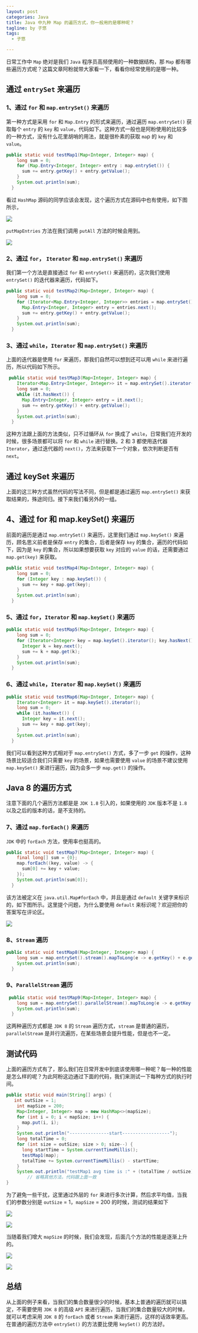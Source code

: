 ```yaml
---
layout: post
categories: Java
title: Java 中九种 Map 的遍历方式，你一般用的是哪种呢？
tagline: by 子悠
tags: 
  - 子悠

---
```


日常工作中 `Map` 绝对是我们 `Java` 程序员高频使用的一种数据结构，那 `Map` 都有哪些遍历方式呢？这篇文章阿粉就带大家看一下，看看你经常使用的是哪一种。

<!--more-->

## 通过 `entrySet` 来遍历

### 1、通过 `for` 和 `map.entrySet()` 来遍历 

第一种方式是采用 `for` 和 `Map.Entry` 的形式来遍历，通过遍历 `map.entrySet()` 获取每个 `entry` 的 `key` 和 `value`，代码如下。这种方式一般也是阿粉使用的比较多的一种方式，没有什么花里胡哨的用法，就是很朴素的获取 `ma`p 的 `key` 和 `value`。

```java
public static void testMap1(Map<Integer, Integer> map) {
    long sum = 0;
    for (Map.Entry<Integer, Integer> entry : map.entrySet()) {
      sum += entry.getKey() + entry.getValue();
    }
    System.out.println(sum);
  }
```

看过 `HashMap` 源码的同学应该会发现，这个遍历方式在源码中也有使用，如下图所示，

![](https://tva1.sinaimg.cn/large/008vxvgGgy1h83l0t9mvej314v0u0q7e.jpg)

`putMapEntries` 方法在我们调用 `putAll` 方法的时候会用到。

![](https://tva1.sinaimg.cn/large/008vxvgGgy1h83l196u60j30ys082wf7.jpg)

### 2、通过 `for`， `Iterator` 和 `map.entrySet()` 来遍历 

我们第一个方法是直接通过 `for` 和 `entrySet()` 来遍历的，这次我们使用 `entrySet()` 的迭代器来遍历，代码如下。

```java
public static void testMap2(Map<Integer, Integer> map) {
    long sum = 0;
    for (Iterator<Map.Entry<Integer, Integer>> entries = map.entrySet().iterator(); entries.hasNext(); ) {
      Map.Entry<Integer, Integer> entry = entries.next();
      sum += entry.getKey() + entry.getValue();
    }
    System.out.println(sum);
  }
```

### 3、通过 `while`，`Iterator`  和 `map.entrySet()` 来遍历

上面的迭代器是使用 `for` 来遍历，那我们自然可以想到还可以用 `while` 来进行遍历，所以代码如下所示。

```java
 public static void testMap3(Map<Integer, Integer> map) {
    Iterator<Map.Entry<Integer, Integer>> it = map.entrySet().iterator();
    long sum = 0;
    while (it.hasNext()) {
      Map.Entry<Integer, Integer> entry = it.next();
      sum += entry.getKey() + entry.getValue();
    }
    System.out.println(sum);
  }
```

这种方法跟上面的方法类似，只不过循环从 `for` 换成了 `while`，日常我们在开发的时候，很多场景都可以将 `for` 和 `while` 进行替换。2 和 3 都使用迭代器 `Iterator`，通过迭代器的 `next()`，方法来获取下一个对象，依次判断是否有 `next`。

## 通过 keySet 来遍历

上面的这三种方式虽然代码的写法不同，但是都是通过遍历 `map.entrySet()` 来获取结果的，殊途同归。接下来我们看另外的一组。

## 4、通过 for 和 map.keySet() 来遍历

前面的遍历是通过 `map.entrySet()` 来遍历，这里我们通过 `map.keySet()` 来遍历，顾名思义前者是保存 `entry` 的集合，后者是保存 `key` 的集合，遍历的代码如下，因为是 `key` 的集合，所以如果想要获取 `key` 对应的 `value` 的话，还需要通过 `map.get(key)` 来获取。

```java
public static void testMap4(Map<Integer, Integer> map) {
    long sum = 0;
    for (Integer key : map.keySet()) {
      sum += key + map.get(key);
    }
    System.out.println(sum);
  }
```

### 5、通过 `for`，`Iterator` 和 `map.keySet()` 来遍历 

```java
public static void testMap5(Map<Integer, Integer> map) {
    long sum = 0;
    for (Iterator<Integer> key = map.keySet().iterator(); key.hasNext(); ) {
      Integer k = key.next();
      sum += k + map.get(k);
    }
    System.out.println(sum);
  }
```

### 6、通过 `while`，`Iterator` 和 `map.keySet()` 来遍历 

```java
public static void testMap6(Map<Integer, Integer> map) {
    Iterator<Integer> it = map.keySet().iterator();
    long sum = 0;
    while (it.hasNext()) {
      Integer key = it.next();
      sum += key + map.get(key);
    }
    System.out.println(sum);
  }
```

我们可以看到这种方式相对于 `map.entrySet()` 方式，多了一步 `get` 的操作，这种场景比较适合我们只需要 `key` 的场景，如果也需要使用 `value` 的场景不建议使用 `map.keySet()` 来进行遍历，因为会多一步 `map.get()` 的操作。

## Java 8 的遍历方式

注意下面的几个遍历方法都是是 `JDK 1.8` 引入的，如果使用的 `JDK` 版本不是 `1.8` 以及之后的版本的话，是不支持的。

### 7、通过 `map.forEach()` 来遍历

`JDK` 中的 `forEach` 方法，使用率也挺高的。

```java
public static void testMap7(Map<Integer, Integer> map) {
    final long[] sum = {0};
    map.forEach((key, value) -> {
      sum[0] += key + value;
    });
    System.out.println(sum[0]);
  }
```

该方法被定义在 `java.util.Map#forEach` 中，并且是通过 `default` 关键字来标识的，如下图所示。这里提个问题，为什么要使用 `default` 来标识呢？欢迎把你的答案写在评论区。

![](https://tva1.sinaimg.cn/large/008vxvgGgy1h83mrxm7f7j30wi0u0dkj.jpg)

### 8、`Stream` 遍历

```java
public static void testMap8(Map<Integer, Integer> map) {
    long sum = map.entrySet().stream().mapToLong(e -> e.getKey() + e.getValue()).sum();
    System.out.println(sum);
  }
```

### 9、`ParallelStream` 遍历

```java
 public static void testMap9(Map<Integer, Integer> map) {
    long sum = map.entrySet().parallelStream().mapToLong(e -> e.getKey() + e.getValue()).sum();
    System.out.println(sum);
  }
```

这两种遍历方式都是 `JDK 8` 的 `Stream` 遍历方式，`stream` 是普通的遍历，`parallelStream` 是并行流遍历，在某些场景会提升性能，但是也不一定。

## 测试代码

上面的遍历方式有了，那么我们在日常开发中到底该使用哪一种呢？每一种的性能是怎么样的呢？为此阿粉这边通过下面的代码，我们来测试一下每种方式的执行时间。

```java
public static void main(String[] args) {
   int outSize = 1;
    int mapSize = 200;
    Map<Integer, Integer> map = new HashMap<>(mapSize);
    for (int i = 0; i < mapSize; i++) {
      map.put(i, i);
    }
    System.out.println("---------------start------------------");
    long totalTime = 0;
    for (int size = outSize; size > 0; size--) {
      long startTime = System.currentTimeMillis();
      testMap1(map);
      totalTime += System.currentTimeMillis() - startTime;
    }
    System.out.println("testMap1 avg time is :" + (totalTime / outSize));
		// 省略其他方法，代码跟上面一致
}
```

为了避免一些干扰，这里通过外层的 `for` 来进行多次计算，然后求平均值，当我们的参数分别是 `outSize` = 1，`mapSize` = 200 的时候，测试的结果如下

![](https://tva1.sinaimg.cn/large/008vxvgGgy1h83s88puvwj31du0o6tbw.jpg)

![](https://tva1.sinaimg.cn/large/008vxvgGgy1h83samwmzfj310q0oogok.jpg)

当随着我们增大 `mapSize` 的时候，我们会发现，后面几个方法的性能是逐渐上升的。

![](https://tva1.sinaimg.cn/large/008vxvgGgy1h83sbylc4yj311a0pwjun.jpg)

![](https://tva1.sinaimg.cn/large/008vxvgGgy1h83sdp2dvmj30yg0rg77m.jpg)

## 总结

从上面的例子来看，当我们的集合数量很少的时候，基本上普通的遍历就可以搞定，不需要使用 `JDK 8` 的高级 `API` 来进行遍历，当我们的集合数量较大的时候，就可以考虑采用 `JDK 8` 的 `forEach` 或者 `Stream` 来进行遍历，这样的话效率更高。在普通的遍历方法中 `entrySet()` 的方法要比使用 `keySet()` 的方法好。

